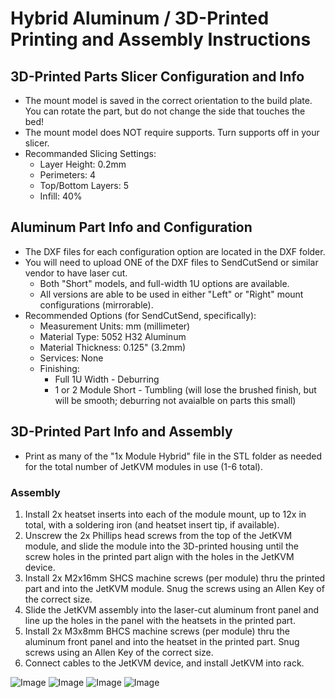 # Hybrid Aluminum / 3D-Printed Printing and Assembly Instructions

## 3D-Printed Parts Slicer Configuration and Info
* The mount model is saved in the correct orientation to the build plate.  You can rotate the part, but do not change the side that touches the bed!
* The mount model does NOT require supports.  Turn supports off in your slicer.
* Recommanded Slicing Settings:
	* Layer Height: 0.2mm
	* Perimeters: 4
	* Top/Bottom Layers: 5
	* Infill: 40%

## Aluminum Part Info and Configuration
* The DXF files for each configuration option are located in the DXF folder.
* You will need to upload ONE of the DXF files to SendCutSend or similar vendor to have laser cut.
	* Both "Short" models, and full-width 1U options are available.
	* All versions are able to be used in either "Left" or "Right" mount configurations (mirrorable).
* Recommended Options (for SendCutSend, specifically):
	* Measurement Units: mm (millimeter)
	* Material Type: 5052 H32 Aluminum
	* Material Thickness: 0.125" (3.2mm)
	* Services: None
	* Finishing:
		* Full 1U Width - Deburring
		* 1 or 2 Module Short - Tumbling (will lose the brushed finish, but will be smooth; deburring not avaialble on parts this small)

## 3D-Printed Part Info and Assembly
* Print as many of the "1x Module Hybrid" file in the STL folder as needed for the total number of JetKVM modules in use (1-6 total).
### Assembly
1. Install 2x heatset inserts into each of the module mount, up to 12x in total, with a soldering iron (and heatset insert tip, if available).
2. Unscrew the 2x Phillips head screws from the top of the JetKVM module, and slide the module into the 3D-printed housing until the screw holes in the printed part align with the holes in the JetKVM device.
3. Install 2x M2x16mm SHCS machine screws (per module) thru the printed part and into the JetKVM module.  Snug the screws using an Allen Key of the correct size.
4. Slide the JetKVM assembly into the laser-cut aluminum front panel and line up the holes in the panel with the heatsets in the printed part.
5. Install 2x M3x8mm BHCS machine screws (per module) thru the aluminum front panel and into the heatset in the printed part.  Snug screws using an Allen Key of the correct size.
6. Connect cables to the JetKVM device, and install JetKVM into rack.

![Image](../images/hybridparts.png)
![Image](../images/hybridpartialassembly.png)
![Image](../images/hybridpartialassembly2.png)
![Image](../images/hybridpassembled.png)